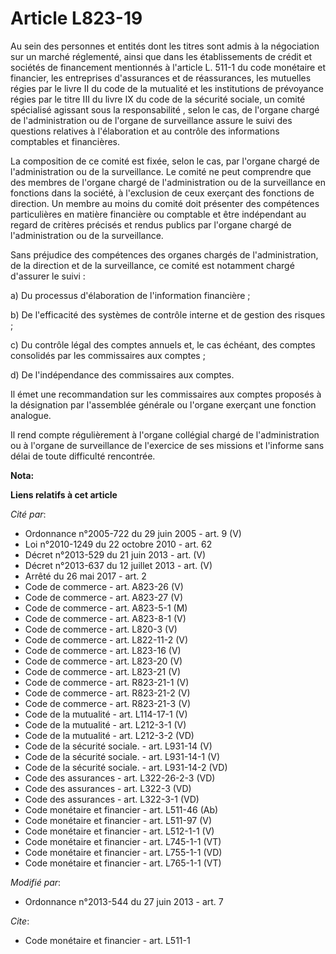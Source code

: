 # Article L823-19

Au sein des personnes et entités dont les titres sont admis à la négociation sur un marché réglementé, ainsi que dans les
établissements de crédit et sociétés de financement mentionnés à l'article L. 511-1 du code monétaire et financier, les
entreprises d'assurances et de réassurances, les mutuelles régies par le livre II du code de la mutualité et les institutions
de prévoyance régies par le titre III du livre IX du code de la sécurité sociale, un comité spécialisé agissant sous la
responsabilité , selon le cas, de l'organe chargé de l'administration ou de l'organe de surveillance assure le suivi des
questions relatives à l'élaboration et au contrôle des informations comptables et financières. 

La composition de ce comité est fixée, selon le cas, par l'organe chargé de l'administration ou de la surveillance. Le comité
ne peut comprendre que des membres de l'organe chargé de l'administration ou de la surveillance en fonctions dans la société,
à l'exclusion de ceux exerçant des fonctions de direction. Un membre au moins du comité doit présenter des compétences
particulières en matière financière ou comptable et être indépendant au regard de critères précisés et rendus publics par
l'organe chargé de l'administration ou de la surveillance. 

Sans préjudice des compétences des organes chargés de l'administration, de la direction et de la surveillance, ce comité est
notamment chargé d'assurer le suivi : 

a) Du processus d'élaboration de l'information financière ; 

b) De l'efficacité des systèmes de contrôle interne et de gestion des risques ; 

c) Du contrôle légal des comptes annuels et, le cas échéant, des comptes consolidés par les commissaires aux comptes ; 

d) De l'indépendance des commissaires aux comptes. 

Il émet une recommandation sur les commissaires aux comptes proposés à la désignation par l'assemblée générale ou l'organe
exerçant une fonction analogue. 

Il rend compte régulièrement à l'organe collégial chargé de l'administration ou à l'organe de surveillance de l'exercice de
ses missions et l'informe sans délai de toute difficulté rencontrée.

**Nota:**



**Liens relatifs à cet article**

_Cité par_:

  - Ordonnance n°2005-722 du 29 juin 2005 - art. 9 (V)
  - Loi n°2010-1249 du 22 octobre 2010 - art. 62
  - Décret n°2013-529 du 21 juin 2013 - art. (V)
  - Décret n°2013-637 du 12 juillet 2013 - art. (V)
  - Arrêté du 26 mai 2017 - art. 2
  - Code de commerce - art. A823-26 (V)
  - Code de commerce - art. A823-27 (V)
  - Code de commerce - art. A823-5-1 (M)
  - Code de commerce - art. A823-8-1 (V)
  - Code de commerce - art. L820-3 (V)
  - Code de commerce - art. L822-11-2 (V)
  - Code de commerce - art. L823-16 (V)
  - Code de commerce - art. L823-20 (V)
  - Code de commerce - art. L823-21 (V)
  - Code de commerce - art. R823-21-1 (V)
  - Code de commerce - art. R823-21-2 (V)
  - Code de commerce - art. R823-21-3 (V)
  - Code de la mutualité - art. L114-17-1 (V)
  - Code de la mutualité - art. L212-3-1 (V)
  - Code de la mutualité - art. L212-3-2 (VD)
  - Code de la sécurité sociale. - art. L931-14 (V)
  - Code de la sécurité sociale. - art. L931-14-1 (V)
  - Code de la sécurité sociale. - art. L931-14-2 (VD)
  - Code des assurances - art. L322-26-2-3 (VD)
  - Code des assurances - art. L322-3 (VD)
  - Code des assurances - art. L322-3-1 (VD)
  - Code monétaire et financier - art. L511-46 (Ab)
  - Code monétaire et financier - art. L511-97 (V)
  - Code monétaire et financier - art. L512-1-1 (V)
  - Code monétaire et financier - art. L745-1-1 (VT)
  - Code monétaire et financier - art. L755-1-1 (VD)
  - Code monétaire et financier - art. L765-1-1 (VT)

_Modifié par_:

  - Ordonnance n°2013-544 du 27 juin 2013 - art. 7

_Cite_:

  - Code monétaire et financier - art. L511-1
